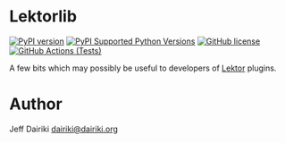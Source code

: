 # Lektorlib

[![PyPI version](https://img.shields.io/pypi/v/lektorlib.svg)](https://pypi.org/project/lektorlib/)
[![PyPI Supported Python Versions](https://img.shields.io/pypi/pyversions/lektorlib.svg)](https://pypi.python.org/pypi/lektorlib/)
[![GitHub license](https://img.shields.io/github/license/dairiki/lektorlib)](https://github.com/dairiki/lektorlib/blob/master/LICENSE)
[![GitHub Actions (Tests)](https://github.com/dairiki/lektorlib/workflows/Tests/badge.svg)](https://github.com/dairiki/lektorlib)

A few bits which may possibly be useful to developers of [Lektor][] plugins.

# Author

Jeff Dairiki <dairiki@dairiki.org>

[Lektor]: <https://www.getlektor.com/> "Lektor Static Content Management System"
